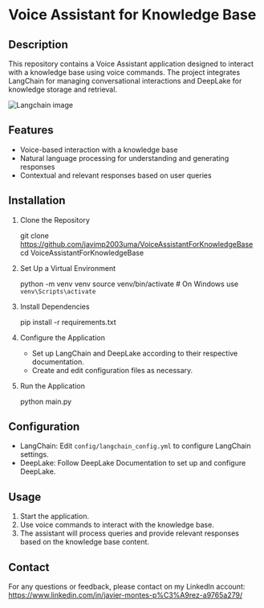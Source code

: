 # Voice Assistant for Knowledge Base

## Description

This repository contains a Voice Assistant application designed to interact with a knowledge base using voice commands. The project integrates LangChain for managing conversational interactions and DeepLake for knowledge storage and retrieval.

![Langchain image](https://images.ctfassets.net/qtqp2awm2ktd/oofYVnuYAmDPK0Fr7kAwX/1dae42666b6e891c4a723466eb79e716/ezgif.com-resize.webp)

## Features

- Voice-based interaction with a knowledge base
- Natural language processing for understanding and generating responses
- Contextual and relevant responses based on user queries

## Installation

1. Clone the Repository

   git clone https://github.com/javimp2003uma/VoiceAssistantForKnowledgeBase
   cd VoiceAssistantForKnowledgeBase

2. Set Up a Virtual Environment

   python -m venv venv
   source venv/bin/activate  # On Windows use `venv\Scripts\activate`

3. Install Dependencies

   pip install -r requirements.txt

4. Configure the Application

   - Set up LangChain and DeepLake according to their respective documentation.
   - Create and edit configuration files as necessary.

5. Run the Application

   python main.py

## Configuration

- LangChain: Edit `config/langchain_config.yml` to configure LangChain settings.
- DeepLake: Follow DeepLake Documentation to set up and configure DeepLake.

## Usage

1. Start the application.
2. Use voice commands to interact with the knowledge base.
3. The assistant will process queries and provide relevant responses based on the knowledge base content.

## Contact

For any questions or feedback, please contact on my LinkedIn account: https://www.linkedin.com/in/javier-montes-p%C3%A9rez-a9765a279/
